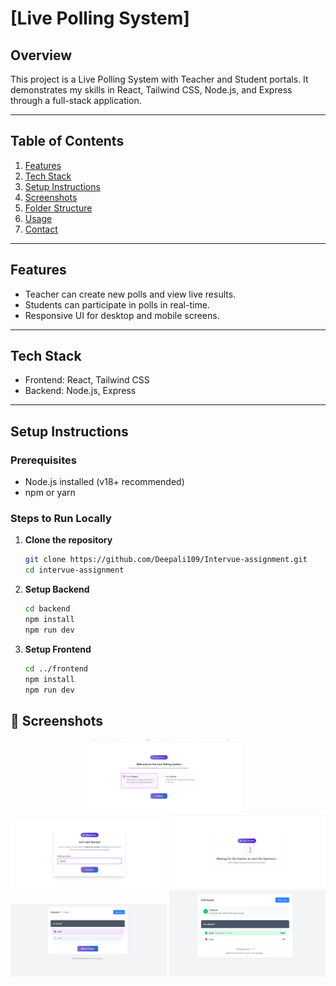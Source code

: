 # [Live Polling System]

## Overview

This project is a Live Polling System with Teacher and Student portals.
It demonstrates my skills in React, Tailwind CSS, Node.js, and Express through a full-stack application.

---

## Table of Contents

1. [Features](#features)
2. [Tech Stack](#tech-stack)
3. [Setup Instructions](#setup-instructions)
4. [Screenshots](#screenshots)
5. [Folder Structure](#folder-structure)
6. [Usage](#usage)
7. [Contact](#contact)

---

## Features

- Teacher can create new polls and view live results.
- Students can participate in polls in real-time.
- Responsive UI for desktop and mobile screens.

---

## Tech Stack

- Frontend: React, Tailwind CSS
- Backend: Node.js, Express

---

## Setup Instructions

### Prerequisites

- Node.js installed (v18+ recommended)
- npm or yarn

### Steps to Run Locally

1. **Clone the repository**

   ```bash
   git clone https://github.com/Deepali109/Intervue-assignment.git
   cd intervue-assignment

   ```

2. **Setup Backend**

   ```bash
   cd backend
   npm install
   npm run dev

   ```

3. **Setup Frontend**
   ```bash
   cd ../frontend
   npm install
   npm run dev
   ```

## 📸 Screenshots

<p align="center">
  <img src="Screenshot (112).png" alt="Home Screen" width="250" />
 &nbsp;&nbsp;&nbsp; <!-- adds gap -->
  <img src="Screenshot (113).png" alt="Detail Screen" width="250" />
  <img src="Screenshot (114).png" alt="Detail Screen" width="250" />
  <img src="Screenshot (118).png" alt="Detail Screen" width="250" />
  <img src="Screenshot (119).png" alt="Detail Screen" width="250" />
</p>
